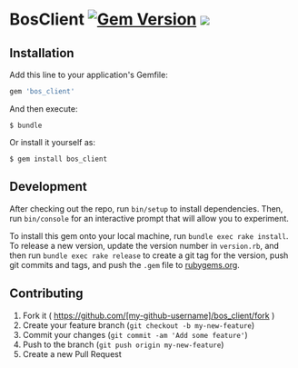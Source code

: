 # BosClient [![Gem Version](https://badge.fury.io/rb/bos_client.svg)](https://badge.fury.io/rb/bos_client) ![](https://travis-ci.org/fcce/bos.svg?branch=master)
## Installation

Add this line to your application's Gemfile:

```ruby
gem 'bos_client'
```

And then execute:

    $ bundle

Or install it yourself as:

    $ gem install bos_client


## Development

After checking out the repo, run `bin/setup` to install dependencies. Then, run `bin/console` for an interactive prompt that will allow you to experiment.

To install this gem onto your local machine, run `bundle exec rake install`. To release a new version, update the version number in `version.rb`, and then run `bundle exec rake release` to create a git tag for the version, push git commits and tags, and push the `.gem` file to [rubygems.org](https://rubygems.org).

## Contributing

1. Fork it ( https://github.com/[my-github-username]/bos_client/fork )
2. Create your feature branch (`git checkout -b my-new-feature`)
3. Commit your changes (`git commit -am 'Add some feature'`)
4. Push to the branch (`git push origin my-new-feature`)
5. Create a new Pull Request
